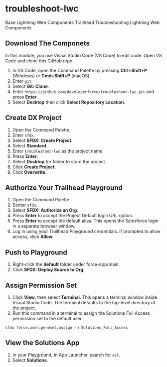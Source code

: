 # troubleshoot-lwc
Base Lightning Web Components Trailhead Troubleshooting Lightning Web Components 

## Download The Componets 
In this module, you use Visual Studio Code (VS Code) to edit code. Open VS Code and clone this GitHub repo.

1. In VS Code, open the Command Palette by pressing **Ctrl+Shift+P** (Windows) or **Cmd+Shift+P** (macOS).
2. Enter `git`.
3. Select **Git: Clone**. 
4. Enter `https://github.com/developerforce/troubleshoot-lwc.git` and press **Enter**.
5. Select **Desktop** then click **Select Repository Location**.

## Create DX Project

1. Open the Command Palette
2. Enter `sfdx`.
3. Select **SFDX: Create Project**. 
4. Select **Standard**.
5. Enter `troubleshoot-lwc` as the project name.
6. Press **Enter**.
7. Select **Desktop** for folder to store the project.
8. Click **Create Project**.
9. Click **Overwrite**.

## Authorize Your Trailhead Playground

1. Open the Command Palette
2. Eenter `sfdx`.
3. Select **SFDX: Authorize an Org**.
4. Press **Enter** to accept the Project Default login URL option.
5. Press **Enter** to accept the default alias.
This opens the Salesforce login in a separate browser window.
6. Log in using your Trailhead Playground credentials.
If prompted to allow access, click **Allow**.

## Push to Playground

1. Right-click the **default** folder under force-app/main.
2. Click **SFDX: Deploy Source to Org**.

## Assign Permission Set

1. Click **View**, then select **Terminal**. This opens a terminal window inside Visual Studio Code. The terminal defaults to the top-level directory of the project.
2. Run this command in a terminal to assign the Solutions Full Access permission set to the default user.
```
sfdx force:user:permset:assign -n Solutions_Full_Access
```

## View the Solutions App

1. In your Playground, In App Launcher, search for `sol`.
2. Select **Solutions**.